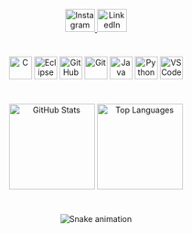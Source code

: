 <br clear="both" />

<div align="center">
  <a href="https://www.instagram.com/zorahmoon" target="_blank">
    <img src="https://raw.githubusercontent.com/maurodesouza/profile-readme-generator/master/src/assets/icons/social/instagram/default.svg" width="52" height="40" alt="Instagram" />
  </a>
  <a href="https://www.linkedin.com/in/zorahmoon" target="_blank">
    <img src="https://raw.githubusercontent.com/maurodesouza/profile-readme-generator/master/src/assets/icons/social/linkedin/default.svg" width="52" height="40" alt="LinkedIn" />
  </a>
</div>

###

<br clear="both" />

<div align="center">
  <img src="https://skillicons.dev/icons?i=c" height="40" alt="C" />
  <img src="https://skillicons.dev/icons?i=eclipse" height="40" alt="Eclipse IDE" />
  <img src="https://skillicons.dev/icons?i=github" height="40" alt="GitHub" />
  <img src="https://skillicons.dev/icons?i=git" height="40" alt="Git" />
  <img src="https://skillicons.dev/icons?i=java" height="40" alt="Java" />
  <img src="https://skillicons.dev/icons?i=py" height="40" alt="Python" />
  <img src="https://skillicons.dev/icons?i=vscode" height="40" alt="VS Code" />
</div>

###

<br clear="both" />

<div align="center">
  <img src="https://github-readme-stats.vercel.app/api?username=zorahmoon&show_icons=true&include_all_commits=true&count_private=true&theme=dracula&hide_border=false" height="150" alt="GitHub Stats" />
  <img src="https://github-readme-stats.vercel.app/api/top-langs?username=zorahmoon&layout=compact&card_width=320&langs_count=5&theme=dracula&hide_border=false" height="150" alt="Top Languages" />
</div>

###

<br clear="both" />

<div align="center">
  <img src="https://github.com/zorahmoon/zorahmoon/blob/output/github-contribution-grid-snake.svg" alt="Snake animation" />
</div>

###
